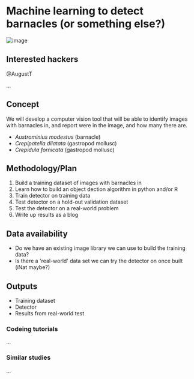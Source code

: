 # Machine learning to detect barnacles (or something else?)

![image](https://user-images.githubusercontent.com/3987564/154678343-52033c2f-8e27-4f6e-aa44-13f70f9940f0.png)

## Interested hackers

@AugustT

...

## Concept

We will develop a computer vision tool that will be able to identify images with barnacles in, and report were in the image, and how many there are.

* *Austrominius modestus* (barnacle)
* *Crepipatella dilatata* (gastropod mollusc)
* *Crepidula fornicata* (gastropod mollusc)

## Methodology/Plan

1. Build a training dataset of images with barnacles in 
2. Learn how to build an object dection algorithm in python and/or R
3. Train detector on training data
4. Test detector on a hold-out validation dataset
5. Test the detector on a real-world problem
6. Write up results as a blog

## Data availability

- Do we have an existing image library we can use to build the training data?
- Is there a 'real-world' data set we can try the detector on once built (iNat maybe?)

## Outputs

- Training dataset
- Detector
- Results from real-world test

### Codeing tutorials

...

### Similar studies

...
